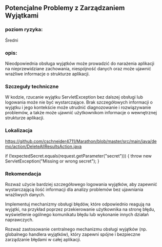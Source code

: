 ## Potencjalne Problemy z Zarządzaniem Wyjątkami

### poziom ryzyka:
Średni

### opis:
Nieodpowiednia obsługa wyjątków może prowadzić do narażenia aplikacji na nieprzewidziane zachowania, niespójność danych oraz może ujawnić wrażliwe informacje o strukturze aplikacji.

### Szczeguły techniczne
W kodzie, rzucanie wyjątku ServletException bez dalszej obsługi lub logowania może nie być wystarczające. Brak szczegółowych informacji o wyjątku i jego kontekście może utrudnić diagnozowanie i rozwiązywanie problemów, a także może ujawnić użytkownikom informacje o wewnętrznej strukturze aplikacji.

### Lokalizacja
https://github.com/cschneider4711/Marathon/blob/master/src/main/java/demo/action/DeleteAllResultsAction.java

if (!expectedSecret.equals(request.getParameter("secret"))) {
    throw new ServletException("Missing or wrong secret");
}

### Rekomendacja
Rozważ użycie bardziej szczegółowego logowania wyjątków, aby zapewnić wystarczającą ilość informacji dla analizy problemów bez ujawniania wrażliwych danych.

Implementuj mechanizmy obsługi błędów, które odpowiednio reagują na wyjątki, na przykład poprzez przekierowanie użytkownika na stronę błędu, wyświetlenie ogólnego komunikatu błędu lub wykonanie innych działań naprawczych.

Rozważ zastosowanie centralnego mechanizmu obsługi wyjątków (np. globalnego handlera wyjątków), który zapewni spójne i bezpieczne zarządzanie błędami w całej aplikacji.